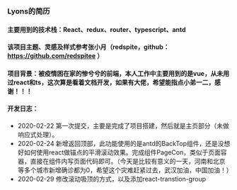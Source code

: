 ### Lyons的简历
#### 主要用到的技术栈：React、redux、router、typescript、antd
#### 该项目主题、灵感及样式参考张小月（redspite，github：https://github.com/redspitee ）
#### 项目背景：被疫情困在家的惨兮兮的前端，本人工作中主要用到的是vue，从未用过react和ts，这次算是看着文档开发，如果有大佬，希望能指点小弟一二，感谢！！！
#### 开发日志：
  + 2020-02-22 第一次提交，主要是完成了项目搭建，然后就是主页部分（未做响应式处理）。
  + 2020-02-24 新增返回顶部，此功能使用的是antd的BackTop组件，还是没想好如何使用react做锚点的平滑滚动效果。完成组件PageCon，类似于页面容器，直接在组件内写页面代码即可。（今天是比较有意义的一天，河南和北京等多个城市新增确诊都为0，希望这个灾难赶紧过去，武汉加油，中国加油！）
  + 2020-02-29 修改滚动吸顶的方式，以及添加react-transtion-group
